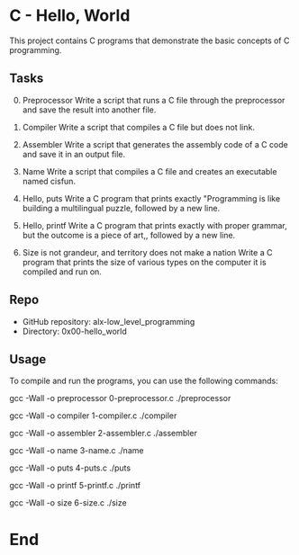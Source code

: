 # C - Hello, World

This project contains C programs that demonstrate the basic concepts of C programming.

## Tasks

0. Preprocessor
Write a script that runs a C file through the preprocessor and save the result into another file.

1. Compiler
Write a script that compiles a C file but does not link.

2. Assembler
Write a script that generates the assembly code of a C code and save it in an output file.

3. Name
Write a script that compiles a C file and creates an executable named cisfun.

4. Hello, puts
Write a C program that prints exactly "Programming is like building a multilingual puzzle, followed by a new line.

5. Hello, printf
Write a C program that prints exactly with proper grammar, but the outcome is a piece of art,, followed by a new line.

6. Size is not grandeur, and territory does not make a nation
Write a C program that prints the size of various types on the computer it is compiled and run on.

## Repo

* GitHub repository: alx-low_level_programming
* Directory: 0x00-hello_world

## Usage

To compile and run the programs, you can use the following commands:


gcc -Wall -o preprocessor 0-preprocessor.c
./preprocessor

gcc -Wall -o compiler 1-compiler.c
./compiler

gcc -Wall -o assembler 2-assembler.c
./assembler

gcc -Wall -o name 3-name.c
./name

gcc -Wall -o puts 4-puts.c
./puts

gcc -Wall -o printf 5-printf.c
./printf

gcc -Wall -o size 6-size.c
./size

# End
